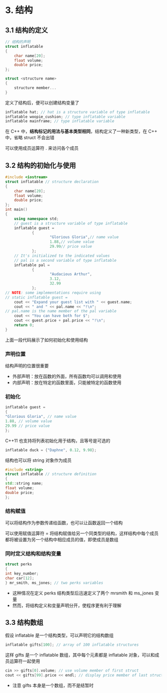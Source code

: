 # 3. 结构

## 3.1 结构的定义

```cpp
// 结构的声明
struct inflatable
{
    char name[20];
    float volume;
    double price;
};
```

```cpp
struct <structure name>
{
    structure member...
}
```

定义了结构后，便可以创建结构变量了

```cpp
inflatable hat; // hat is a structure variable of type inflatable
inflatable woopie_cushion; // type inflatable variable
inflatable mainframe; // type inflatable variable
```

在 C++ 中，**结构标记的用法与基本类型相同**，结构定义了一种新类型，在 C++ 中，省略 struct 不会出错

可以使用成员运算符 . 来访问各个成员

## 3.2 结构的初始化与使用

```cpp
#include <iostream>
struct inflatable // structure declaration
{
    char name[20];
    float volume;
    double price;
};
int main()
{
    using namespace std;
    // guest is a structure variable of type inflatable
    inflatable guest =
            {
                    "Glorious Gloria",// name value
                    1.88,// volume value
                    29.99// price value
            };
    // It's initialized to the indicated values
    // pal is a second variable of type inflatable
    inflatable pal =
            {
                    "Audacious Arthur",
                    3.12,
                    32.99
            };
// NOTE: some implementations require using
// static inflatable guest =
    cout << "Expand your guest list with " << guest.name;
    cout << " and " << pal.name << "!\n";
// pal.name is the name member of the pal variable
    cout << "You can have both for $";
    cout << guest.price + pal.price << "!\n";
    return 0;
}
```

上面一段代码展示了如何初始化和使用结构

### 声明位置

结构声明的位置很重要

* 外部声明：放在函数的外面，所有函数均可以调用和使用
* 内部声明：放在特定的函数里面，只能被特定的函数使用

### 初始化

```cpp
inflatable guest =
{
"Glorious Gloria", // name value
1.88, // volume value
29.99 // price value
};
```

C++11 也支持将列表初始化用于结构，且等号是可选的

```cpp
inflatable duck = {"Daphne", 0.12, 9.98};
```

结构也可以将 string 对象作为成员

```cpp
#include <string>
struct inflatable // structure definition
{
std::string name;
float volume;
double price;
};
```

### 结构赋值

可以将结构作为参数传递给函数，也可以让函数返回一个结构

可以使用赋值运算符 = 将结构赋值给另一个同类型的结构，这样结构中每个成员都将被设置为另一个结构中相应成员的值，即使成员是数组

### 同时定义结构和结构变量

```cpp
struct perks
{
int key_number;
char car[12];
} mr_smith, ms_jones; // two perks variables
```

* 这种情况在定义 perks 结构类型后迅速定义了两个 mrsmith 和 ms\_jones 变量
* 然而，将结构定义和变量声明分开，使程序更有利于理解

## 3.3 结构数组

假设 inflatable 是一个结构类型，可以声明它的结构数组

```cpp
inflatable gifts[100]; // array of 100 inflatable structures
```

这样 gifts 是一个 inflatable 数组，其中每个元素都是 inflatable 对象，可以和成员运算符一起使用

```cpp
cin >> gifts[0].volume; // use volume member of first struct
cout << gifts[99].price << endl; // display price member of last struct
```

* 注意 gifts 本身是一个数组，而不是结暂时


